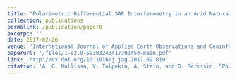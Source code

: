 ```yaml
---
title: "Polarimetric Differential SAR Interferometry in an Arid Natural Environment"
collection: publications
permalink: /publication/paper8
excerpt: ''
date: 2017-02-26
venue: 'International Journal of Applied Earth Observations and Geoinformation'
paperurl: '/files/1-s2.0-S0303243417300454-main.pdf'
link: 'http://dx.doi.org/10.1016/j.jag.2017.02.019'
citation: 'A. G. Mullissa, V. Tolpekin, A. Stein, and D. Perissin, “Polarimetric differential SAR interferometry in an arid natural environment,” Int. J. Appl. Earth Observ. Geoinf., vol. 59, pp. 9–18, Jul. 2017'
---
```

